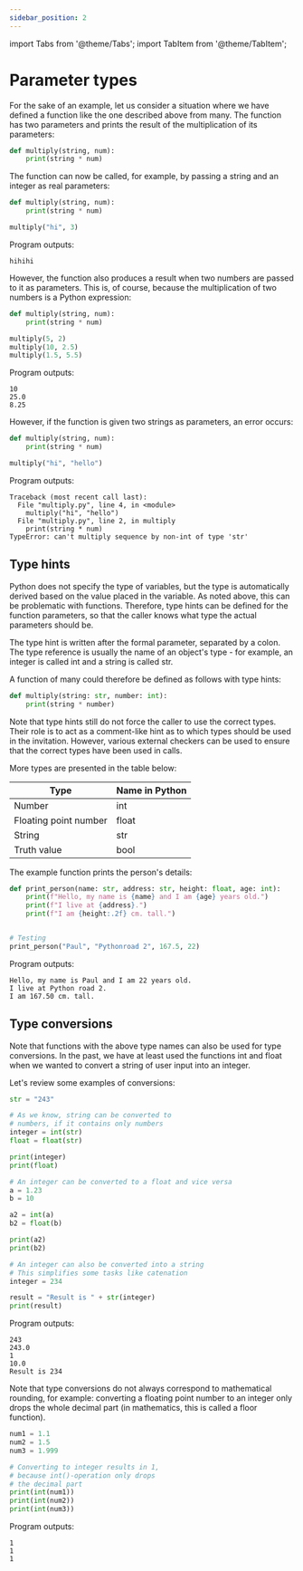```yaml
---
sidebar_position: 2
---
```

import Tabs from '@theme/Tabs';
import TabItem from '@theme/TabItem';

# Parameter types

For the sake of an example, let us consider a situation where we have defined a function like the one described above from many. The function has two parameters and prints the result of the multiplication of its parameters:

```python 
def multiply(string, num):
    print(string * num)
 ```

The function can now be called, for example, by passing a string and an integer as real parameters:

```python 
def multiply(string, num):
    print(string * num)

multiply("hi", 3)
 ```

Program outputs:
```
hihihi
 ```

However, the function also produces a result when two numbers are passed to it as parameters. This is, of course, because the multiplication of two numbers is a Python expression:

```python 
def multiply(string, num):
    print(string * num)

multiply(5, 2)
multiply(10, 2.5)
multiply(1.5, 5.5)
 ```

Program outputs:
``` 
10
25.0
8.25
 ```

However, if the function is given two strings as parameters, an error occurs:

```python 
def multiply(string, num):
    print(string * num)

multiply("hi", "hello")
 ```

Program outputs:
``` 
Traceback (most recent call last):
  File "multiply.py", line 4, in <module>
    multiply("hi", "hello")
  File "multiply.py", line 2, in multiply
    print(string * num)
TypeError: can't multiply sequence by non-int of type 'str'
 ```

## Type hints

Python does not specify the type of variables, but the type is automatically derived based on the value placed in the variable. As noted above, this can be problematic with functions. Therefore, type hints can be defined for the function parameters, so that the caller knows what type the actual parameters should be.

The type hint is written after the formal parameter, separated by a colon. The type reference is usually the name of an object's type - for example, an integer is called int and a string is called str.

A function of many could therefore be defined as follows with type hints:

```python 
def multiply(string: str, number: int):
    print(string * number)
 ```

Note that type hints still do not force the caller to use the correct types. Their role is to act as a comment-like hint as to which types should be used in the invitation. However, various external checkers can be used to ensure that the correct types have been used in calls.

More types are presented in the table below:

| Type | Name in Python |
| ---- | -------------- |
| Number | int |
|Floating point number | float |
| String | str |
| Truth value | bool |

The example function prints the person's details:
```python 
def print_person(name: str, address: str, height: float, age: int):
    print(f"Hello, my name is {name} and I am {age} years old.")
    print(f"I live at {address}.")
    print(f"I am {height:.2f} cm. tall.")


# Testing
print_person("Paul", "Pythonroad 2", 167.5, 22)
 ```

Program outputs:
```
Hello, my name is Paul and I am 22 years old.
I live at Python road 2.
I am 167.50 cm. tall.
 ```

## Type conversions

Note that functions with the above type names can also be used for type conversions. In the past, we have at least used the functions int and float when we wanted to convert a string of user input into an integer.

Let's review some examples of conversions:

```python 
str = "243"

# As we know, string can be converted to
# numbers, if it contains only numbers
integer = int(str)
float = float(str)

print(integer)
print(float)

# An integer can be converted to a float and vice versa
a = 1.23
b = 10

a2 = int(a)
b2 = float(b)

print(a2)
print(b2)

# An integer can also be converted into a string
# This simplifies some tasks like catenation
integer = 234

result = "Result is " + str(integer)
print(result)
 ```

Program outputs:
```
243
243.0
1
10.0
Result is 234
 ```

Note that type conversions do not always correspond to mathematical rounding, for example: converting a floating point number to an integer only drops the whole decimal part (in mathematics, this is called a floor function).

```python 
num1 = 1.1
num2 = 1.5
num3 = 1.999

# Converting to integer results in 1,
# because int()-operation only drops
# the decimal part
print(int(num1))
print(int(num2))
print(int(num3))
 ```

Program outputs:
```
1
1
1
 ```